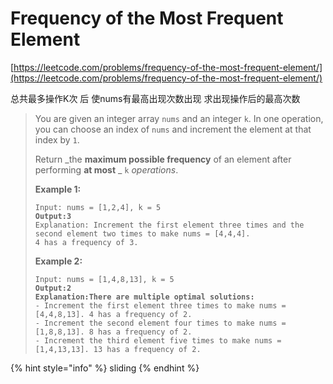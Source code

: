 # Frequency of the Most Frequent Element

[https://leetcode.com/problems/frequency-of-the-most-frequent-element/](https://leetcode.com/problems/frequency-of-the-most-frequent-element/)

总共最多操作K次 后 使nums有最高出现次数出现 求出现操作后的最高次数&#x20;

> You are given an integer array `nums` and an integer `k`. In one operation, you can choose an index of `nums` and increment the element at that index by `1`.
>
> Return _the **maximum possible frequency** of an element after performing **at most** _ `k` _operations_.
>
> &#x20;
>
> **Example 1:**
>
> <pre><code>Input: nums = [1,2,4], k = 5
> <strong>Output:3
> </strong>Explanation: Increment the first element three times and the second element two times to make nums = [4,4,4].
> 4 has a frequency of 3.</code></pre>
>
> **Example 2:**
>
> <pre><code>Input: nums = [1,4,8,13], k = 5
> <strong>Output:2
> </strong><strong>Explanation:There are multiple optimal solutions:
> </strong>- Increment the first element three times to make nums = [4,4,8,13]. 4 has a frequency of 2.
> - Increment the second element four times to make nums = [1,8,8,13]. 8 has a frequency of 2.
> - Increment the third element five times to make nums = [1,4,13,13]. 13 has a frequency of 2.</code></pre>

{% hint style="info" %}
sliding&#x20;
{% endhint %}
